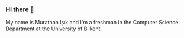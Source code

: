 ### Hi there 👋

My name is Murathan Işık and I'm a freshman in the Computer Science Department at the University of Bilkent.


<!--
**Murathanisk/murathanisk** is a ✨ _special_ ✨ repository because its `README.md` (this file) appears on your GitHub profile.



